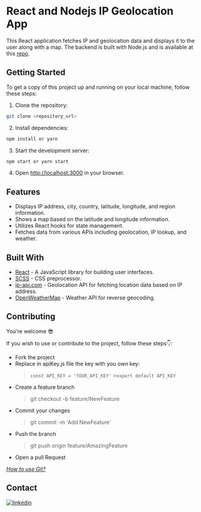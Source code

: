 # React and Nodejs IP Geolocation App

This React application fetches IP and geolocation data and displays it to the user along with a map.
The backend is built with Node.js and is available at this [repo](https://github.com/gtcore902/myIP-backend).

## Getting Started

To get a copy of this project up and running on your local machine, follow these steps:

1. Clone the repository:

```bash
git clone <repository_url>
```

2. Install dependencies:

```bash
npm install or yarn
```

3. Start the development server:

```bash
npm start or yarn start
```

4. Open [http://localhost:3000](http://localhost:3000) in your browser.

## Features

- Displays IP address, city, country, latitude, longitude, and region information.
- Shows a map based on the latitude and longitude information.
- Utilizes React hooks for state management.
- Fetches data from various APIs including geolocation, IP lookup, and weather.

## Built With

- [React](https://reactjs.org/) - A JavaScript library for building user interfaces.
- [SCSS](https://sass-lang.com/) - CSS preprocessor.
- [ip-api.com](http://ip-api.com/) - Geolocation API for fetching location data based on IP address.
- [OpenWeatherMap](https://openweathermap.org/) - Weather API for reverse geocoding.

## Contributing

You're welcome :sunglasses:

If you wish to use or contribute to the project, follow these steps:point_down::

- Fork the project
- Replace in apiKey.js file the key with you own key:
  > `const API_KEY = 'YOUR_API_KEY'` >`export default API_KEY`
- Create a feature branch
  > git checkout -b feature/NewFeature
- Commit your changes
  > git commit -m 'Add NewFeature'
- Push the branch
  > git push origin feature/AmazingFeature
- Open a pull Request

_[How to use Git?](https://docs.github.com/fr/get-started/using-git/about-git)_

## Contact

[![linkedin](https://img.shields.io/badge/LinkedIn-0077B5?style=for-the-badge&logo=linkedin&logoColor=white)](https://linkedin.com/in/ga%C3%ABtan-tremois-a956a91a3)
